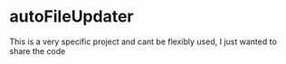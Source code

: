 # autoFileUpdater
This is a very specific project and cant be flexibly used, I just wanted to share the code
